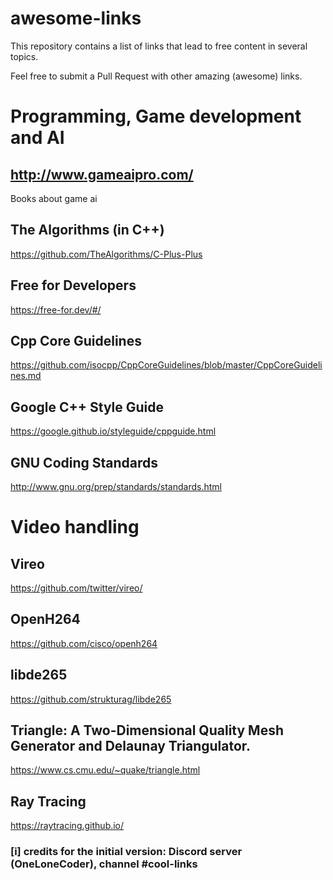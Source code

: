 # awesome-links
This repository contains a list of links that lead to free content in several topics.

Feel free to submit a Pull Request with other amazing (awesome) links.

# Programming, Game development and AI
## http://www.gameaipro.com/
Books about game ai

## The Algorithms (in C++)
https://github.com/TheAlgorithms/C-Plus-Plus

## Free for Developers
https://free-for.dev/#/


## Cpp Core Guidelines
https://github.com/isocpp/CppCoreGuidelines/blob/master/CppCoreGuidelines.md

## Google C++ Style Guide
https://google.github.io/styleguide/cppguide.html

## GNU Coding Standards
http://www.gnu.org/prep/standards/standards.html

# Video handling
## Vireo
https://github.com/twitter/vireo/

## OpenH264
https://github.com/cisco/openh264

## libde265
https://github.com/strukturag/libde265

## Triangle: A Two-Dimensional Quality Mesh Generator and Delaunay Triangulator.
https://www.cs.cmu.edu/~quake/triangle.html

## Ray Tracing
https://raytracing.github.io/

### [i] credits for the initial version: Discord server (OneLoneCoder), channel #cool-links


